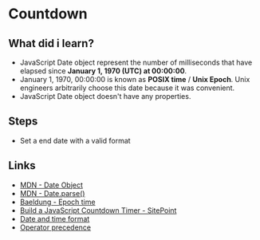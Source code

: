 # Countdown

## What did i learn?

- JavaScript Date object represent the number of milliseconds that have elapsed since **January 1, 1970 (UTC) at 00:00:00**.
- January 1, 1970, 00:00:00 is known as **POSIX time** / **Unix Epoch**. Unix engineers arbitrarily choose this date because it was convenient.
- JavaScript Date object doesn't have any properties.

## Steps
- Set a end date with a valid format

## Links
- [MDN - Date Object](https://developer.mozilla.org/en-US/docs/Web/JavaScript/Reference/Global_Objects/Date)
- [MDN - Date.parse()](https://developer.mozilla.org/en-US/docs/Web/JavaScript/Reference/Global_Objects/Date/parse)
- [Baeldung - Epoch time](https://www.baeldung.com/linux/epoch-time)
- [ Build a JavaScript Countdown Timer - SitePoint](https://www.sitepoint.com/build-javascript-countdown-timer-no-dependencies)
- [Date and time format](https://developer.mozilla.org/en-US/docs/Web/HTML/Date_and_time_formats#local_date_and_time_strings)
- [Operator precedence](https://developer.mozilla.org/en-US/docs/Web/JavaScript/Reference/Operators/Operator_precedence)